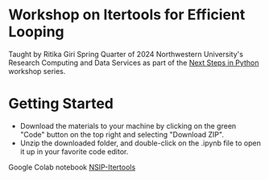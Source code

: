 # Workshop on Itertools for Efficient Looping

Taught by Ritika Giri Spring Quarter of 2024 Northwestern University's Research Computing and Data Services as part of the [Next Steps in Python](https://github.com/nuitrcs/NextStepsInPython) workshop series.

# Getting Started

-   Download the materials to your machine by clicking on the green "Code" button on the top right and selecting "Download ZIP".
-   Unzip the downloaded folder, and double-click on the .ipynb file to open it up in your favorite code editor.

Google Colab notebook [NSIP-Itertools](https://colab.research.google.com/github/nuitrcs/NSIP-itertools/blob/main/NSIP-itertools.ipynb)
